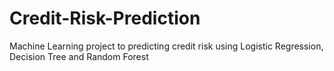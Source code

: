 # Credit-Risk-Prediction
Machine Learning project to predicting credit risk using Logistic Regression, Decision Tree and Random Forest
